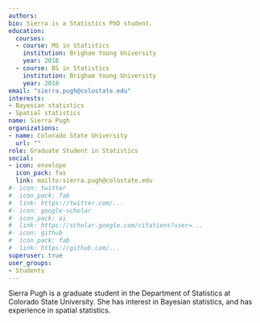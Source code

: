 ```yaml
---
authors:
bio: Sierra is a Statistics PhD student.
education:
  courses:
  - course: MS in Statistics
    institution: Brigham Young University
    year: 2018
  - course: BS in Statistics
    institution: Brigham Young University
    year: 2018
email: "sierra.pugh@colostate.edu"
interests:
- Bayesian statistics
- Spatial statistics
name: Sierra Pugh
organizations:
- name: Colorado State University
  url: ""
role: Graduate Student in Statistics
social:
- icon: envelope
  icon_pack: fas
  link: mailto:sierra.pugh@colostate.edu
#- icon: twitter
#  icon_pack: fab
#  link: https://twitter.com/...
#- icon: google-scholar
#  icon_pack: ai
#  link: https://scholar.google.com/citations?user=...
#- icon: github
#  icon_pack: fab
#  link: https://github.com/...
superuser: true
user_groups:
- Students
---
```


Sierra Pugh is a graduate student in the Department of Statistics at Colorado 
State University. She has interest in Bayesian statistics, and has experience in spatial statistics. 
